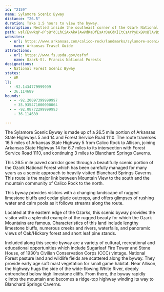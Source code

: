 ```yaml
---
id: "2159"
name: Sylamore Scenic Byway
distance: "26.5"
duration: Take 1.5 hours to view the byway.
description: Nestled inside the southeast corner of the Ozark National Forest, this route on Arkansas Highways 5 and 14 will draw you into the heart of the Ozarks.
path: wsl{EvwkqP~@^pB^dCLhCiAxAkA|Aw@dRaDfEsArDeCdK}ItCsArPyDxB@xBlAvBxDX~B?fCs@xDM~BFfBNpBxCzJdBlDfBdBtIhBt@l@r@pAj@~BLlDRjAl@tB|A`C`Db@|EKfr@gDhSe@tKP|c@fCbFjAdCtAv@~@~ApCbAxDd@zEbA`E`AdAnB`AdAv@rAX~BKlBm@r@}@|JqRh@_BdAuH|@wC~AcCbBkAzFgDrB_AtBm@fBWt^aBpN_CbDgB~B}BlBsDvI_SrAmERkC?yCw@aIA{Dx@sFjB{G`BsDhCmEdCeKHgAAcPDyAJy@rAyCfDkBfIyCnD[vQg@zJqDxEg@vCPxCfAbClA`HxF|B~@lUxC~D@zMg@`Di@`ImCfJmEjLgGtBm@vB[tMeAhEkA`EmB~@w@rDaErCyEfA_AvAi@`FWzID|GRzg@dJdCt@vLtGvBjBvB`DzAvArA~@rG~Cx@XvBRlCc@bCgAfGoGrGqHl@}BZ}BNiDYqCy@kEKyAD}AHwArBsKPuAv@qShAse@j@_L\{BnAmD`JgNrAmC|FuRbAsCn@eAbAmA|CgBzIcB~@a@~AgApJmLrAeAdA_@fAOhAExARxQnEdBhBxIvQhEtHxBdD`Z~^tAfC~BfG|BdH~AzCfArAbItEbEjEpA`BbA~B`AxA~@x@x`@`PtJrDfNzDpXzFlUrJcFlGs@zBCv@\~CrExSDp@lArFx@rA|Al@nGv@fAZh@p@t@rANvB?f@_@~AsE|FsDdHsArB[`AC^j@fDA\Yl@eAr@mA^qGHwDfAoAf@mHd@i@Rc@^oArFe@jAmArAcEhDoAxA]r@UxAIxK[fAc@|@e@^aBLuCGy@B]Nu@lAm@lBq@~@cA^gA@a@MqAaAu@eAo@k@iBm@iGnDqC|@sA~@iBrCI~@R`D^~AHnDx@pBn@^~AFhBA|A^^TXd@XPzAlCtAdAZj@Nt@?jA_@zGi@xCmB`FEv@JfAf@z@`BbB`CzCbDtFlCvAjAx@|@lB`@dBFpPHx@T^r@p@tBxA^x@XjAFfAW`FwB|QAlQx@zGHrACdBOdBu@vCw@vAo@l@oFrBmAVmA?{@P_@Ta@p@Qz@IxDy@dFOzA?~AYdBmExHsBhJaBxBuGfGcAhC{@vEgAjBgItH_@f@_@dASlAB~AXjBJtDKrAcCxKmB|U_@xAu@zAg@pBk@tCy@~Hk@d@SCwEsAkDWoAYcEmBuA[mCgGo@q@kFkA{NuFgGmH}Ck@aA_@c@_@_@aAYkC@aBImBl@mB|DsJHsA_@yDJg@RW~AUrAId@M\y@c@gHDgCLm@rCwDXb@d@XbDr@r@SrCeCb@s@`@mAx@kEh@aATqA?a@Oe@
websites:
  - url: https://www.arkansas.com/calico-rock/landmarks/sylamore-scenic-byway
    name: Arkansas Travel Guide
attractions:
  - url: https://www.fs.usda.gov/osfnf
    name: Ozark-St. Francis National Forests
designations:
  - National Forest Scenic Byway
states:
  - AR
ll:
  - -92.1434779999999
  - 36.114689
bounds:
  - - -92.20097399999997
    - 35.935471000000064
  - - -92.08772299999993
    - 36.114689

---
```


The Sylamore Scenic Byway is made up of a 26.5 mile portion of Arkansas State Highways 5 and 14 and Forest Service Road 1110. The route traverses 16.5 miles of Arkansas State Highway 5 from Calico Rock to Allison, joining Arkansas State Highway 14 for 6.7 miles to its intersection with Forest Service Road 1110, and continuing 3 miles to Blanchard Springs Caverns.

This 26.5 mile paved corridor goes through a beautifully scenic portion of the Ozark National Forest which has been carefully managed for many years as a scenic approach to heavily visited Blanchard Springs Caverns. This route is the major link between Mountain View to the south and the mountain community of Calico Rock to the north.

This byway provides visitors with a changing landscape of rugged limestone bluffs and cedar glade outcrops, and offers glimpses of rushing water and calm pools as it follows streams along the route.

Located at the eastern edge of the Ozarks, this scenic byway provides the visitor with a splendid example of the rugged beauty for which the Ozark Mountains are famous. Characteristics of this land include lengthy limestone bluffs, numerous creeks and rivers, waterfalls, and panoramic views of Oak/Hickory forest and short leaf pine stands.

Included along this scenic byway are a variety of cultural, recreational and educational opportunities which include Sugarloaf Fire Tower and Stone House, of 1930's Civilian Conservation Corps (CCC) vintage. National Forest pasture land and wildlife fields are scattered along the byway. They provide early age soft mast vegetation for small game habitat. Near Allison, the highway hugs the side of the wide-flowing White River, deeply entrenched below high limestone cliffs. From there, the byway rapidly climbs the mountain and becomes a ridge-top highway winding its way to Blanchard Springs Caverns.
